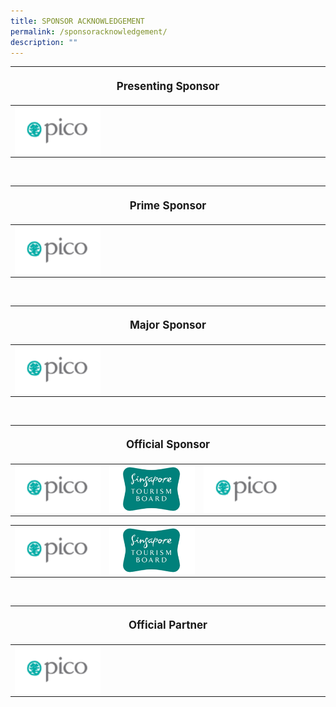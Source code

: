 ```yaml
---
title: SPONSOR ACKNOWLEDGEMENT
permalink: /sponsoracknowledgement/
description: ""
---
```

<table style="width:100%">
<thead><tr><th colspan="4"><p style="font-size: 17px; line-height: 20px"> Presenting Sponsor</p></th>
	</tr></thead>
	<tbody>
		<tr>
			<td style="width:30%"><a target="_blank" href="https://www.ilightsingapore.gov.sg"><img align="left" src="/images/Testing%20Sizes/pico%20250%20x%20140.png"></a></td>
			<td style="width:70%"></td>
		</tr>
	</tbody>
</table>

<br>

<table style="width:100%">
<thead><tr><th colspan="4"><p style="font-size: 17px; line-height: 20px"> Prime Sponsor</p></th>
	</tr></thead>
	<tbody>
		<tr>
			<td style="width:30%"><img align="left" src="/images/Testing%20Sizes/pico%20250%20x%20140.png"></td>
			<td style="width:70%"></td>
		</tr>
	</tbody>
</table>

<br> 

<table style="width:100%">
<thead><tr><th colspan="4"><p style="font-size: 17px; line-height: 20px"> Major Sponsor</p></th>
	</tr></thead>
	<tbody>
		<tr>
			<td style="width:30%"><img align="left" src="/images/Testing%20Sizes/pico%20250%20x%20140.png"></td>
			<td style="width:70%"></td>
		</tr>
	</tbody>
</table>

<br> 

<table>
<thead><tr><th colspan="4"><p style="font-size: 17px; line-height: 20px"> Official Sponsor</p></th>
	</tr></thead>
	<tbody>
		<tr>
			<td style="width:30%"><img align="left" src="/images/Testing%20Sizes/pico%20250%20x%20140.png"></td>
			<td style="width:30%"><img align="left" src="/images/Testing%20Sizes/stb%20250%20x%20140%201.png"></td><td style="width:30%"><img align="left" src="/images/Testing%20Sizes/pico%20250%20x%20140.png"></td><td style="width:10%"></td>
		</tr>
	</tbody></table>

<table>
<tbody>
		<tr>
			<td style="width:30%"><img align="left" src="/images/Testing%20Sizes/pico%20250%20x%20140.png"></td>
			<td style="width:30%"><img align="left" src="/images/Testing%20Sizes/stb%20250%20x%20140%201.png"></td>
			<td style="width:40%">
		</td></tr>
	</tbody>
</table>

<br>

<table style="width:100%">
<thead><tr><th colspan="4"><p style="font-size: 17px; line-height: 20px"> Official Partner </p></th>
	</tr></thead>
	<tbody>
		<tr>
			<td style="width:30%"><img align="left" src="/images/Testing%20Sizes/pico%20250%20x%20140.png"></td>
			<td style="width:70%"></td>
		</tr>
	</tbody>
</table>
